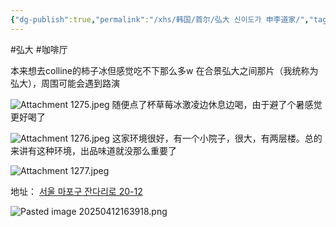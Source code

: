 ```yaml
---
{"dg-publish":true,"permalink":"/xhs/韩国/首尔/弘大 신이도가 申李道家/","tags":["rednote","首尔"],"created":"2024-09-10","updated":"2025-04-12T16:40:18.330+08:00"}
---
```


#弘大 #咖啡厅 

本来想去colline的柿子冰但感觉吃不下那么多w
在合景弘大之间那片（我统称为弘大），周围可能会遇到路演

![Attachment 1275.jpeg](/img/user/xhs/%E9%9F%A9%E5%9B%BD/%E9%A6%96%E5%B0%94/photo-%E9%A6%96%E5%B0%94/Attachment%201275.jpeg)
随便点了杯草莓冰激凌边休息边喝，由于避了个暑感觉更好喝了

![Attachment 1276.jpeg](/img/user/xhs/%E9%9F%A9%E5%9B%BD/%E9%A6%96%E5%B0%94/photo-%E9%A6%96%E5%B0%94/Attachment%201276.jpeg)
这家环境很好，有一个小院子，很大，有两层楼。总的来讲有这种环境，出品味道就没那么重要了

![Attachment 1277.jpeg](/img/user/xhs/%E9%9F%A9%E5%9B%BD/%E9%A6%96%E5%B0%94/photo-%E9%A6%96%E5%B0%94/Attachment%201277.jpeg)

地址：
[서울 마포구 잔다리로 20-12](https://pcmap.place.naver.com/restaurant/1789177874/home?from=map&fromPanelNum=1&additionalHeight=76&timestamp=202504121638&locale=ko&svcName=map_pcv5&searchText=%EC%8B%A0%EC%9D%B4%EB%8F%84%EA%B0%80#)

![Pasted image 20250412163918.png](/img/user/xhs/%E9%9F%A9%E5%9B%BD/%E9%A6%96%E5%B0%94/attachments/Pasted%20image%2020250412163918.png)